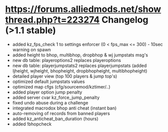 https://forums.alliedmods.net/showthread.php?t=223274
Changelog (>1.1 stable)
=======

- added kz_fps_check 1 to settings enforcer (0 < fps_max <= 300) - 10sec warning on spawn
- added height to bhop, multibhop, dropbhop & wj jumpstats msg's
- new db table: playeroptions2 replaces playeroptions
- new db table: playerjumpstats2 replaces playerjumpstats (added ljheight, wjheight, bhopheight, dropbhopheight, multibhopheight)
- detailed player view (top 100 players & jump top's)
- optimized default jumpstats values
- optimized map cfgs (cfg/sourcemod/kztimer/..)
- added player option jump penalty
- added server cvar kz_force_jump_penalty
- fixed undo abuse during a challenge
- integrated macrodox bhop anti cheat (instant ban)
- auto-removing of records from banned players
- added kz_anticheat_ban_duration (hours)
- added !bhopcheck <name>

